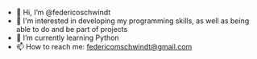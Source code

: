 - 👋 Hi, I’m @federicoschwindt
- 👀 I'm interested in developing my programming skills, as well as being able to do and be part of projects
- 🌱 I’m currently learning Python
- 📫 How to reach me: federicomschwindt@gmail.com


<!---
federicoschwindt/federicoschwindt is a ✨ special ✨ repository because its `README.md` (this file) appears on your GitHub profile.
You can click the Preview link to take a look at your changes.
--->
